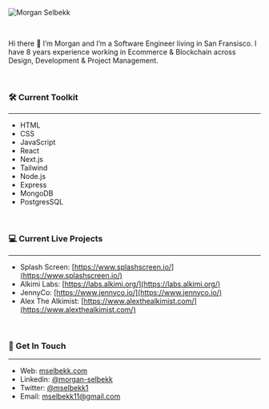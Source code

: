 ![Morgan Selbekk](https://res.cloudinary.com/dtjasyr7k/image/upload/v1706300545/Group_5_1_veru7i.png)

<br>

Hi there 👋 I’m Morgan and I’m a Software Engineer living in San Fransisco. I have 8 years experience working in Ecommerce & Blockchain across Design, Development & Project Management.

<br>

### 🛠️ Current Toolkit
---

- HTML
- CSS
- JavaScript
- React
- Next.js
- Tailwind
- Node.js
- Express
- MongoDB
- PostgresSQL

<br>

### 💻 Current Live Projects
---

- Splash Screen: [https://www.splashscreen.io/](https://www.splashscreen.io/)
- Alkimi Labs: [https://labs.alkimi.org/](https://labs.alkimi.org/)
- JennyCo: [https://www.jennyco.io/](https://www.jennyco.io/)
- Alex The Alkimist: [https://www.alexthealkimist.com/](https://www.alexthealkimist.com/)

<br>

### 👋  Get In Touch
---

- Web: [mselbekk.com](https://www.mselbekk.com/)
- Linkedin: [@morgan-selbekk](https://www.linkedin.com/in/morgan-selbekk/)
- Twitter: [@mselbekk1](https://twitter.com/mselbekk1)
- Email: [mselbekk11@gmail.com](mailto:mselbekk11@gmail.com)

<br>
<br>

<!--
**mselbekk11/mselbekk11** is a ✨ _special_ ✨ repository because its `README.md` (this file) appears on your GitHub profile.

Here are some ideas to get you started:

- 🔭 I’m currently working on ...
- 🌱 I’m currently learning ...
- 👯 I’m looking to collaborate on ...
- 🤔 I’m looking for help with ...
- 💬 Ask me about ...
- 📫 How to reach me: ...
- 😄 Pronouns: ...
- ⚡ Fun fact: ...
-->
